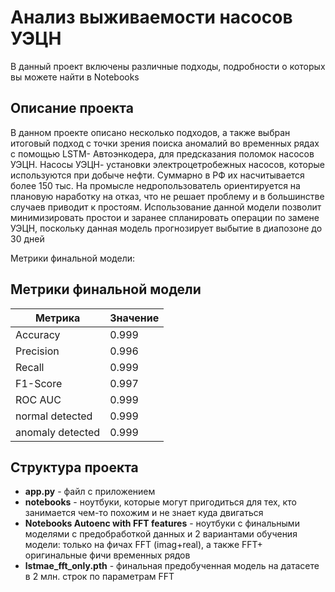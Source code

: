 # Анализ выживаемости насосов УЭЦН  
В данный проект включены различные подходы, подробности о которых вы можете найти в Notebooks

## Описание проекта

В данном проекте описано несколько подходов, а также выбран итоговый подход с точки зрения поиска аномалий во временных рядах с помощью LSTM- Автоэнкодера, для предсказания поломок насосов УЭЦН.
Насосы УЭЦН- установки электроцетробежных насосов, которые используются при добыче нефти. 
Суммарно в РФ их насчитывается более 150 тыс.
На промысле недропользователь ориентируется на плановую наработку на отказ, что не решает проблему и в большинстве случаев приводит к простоям.
Использование данной модели позволит минимизировать простои и заранее спланировать операции по замене УЭЦН, поскольку данная модель прогнозирует выбытие в диапозоне до 30 дней

Метрики финальной модели:
## Метрики финальной модели 

| Метрика          | Значение |
|------------------|----------|
| Accuracy         | 0.999    |
| Precision        | 0.996    |
| Recall           | 0.999    |
| F1-Score         | 0.997    |
| ROC AUC          | 0.999    |
| normal detected  | 0.999    |
| anomaly detected | 0.999    |


## Структура проекта

- **app.py** - файл с приложением
- **notebooks** - ноутбуки, которые могут пригодиться для тех, кто занимается чем-то похожим и не знает куда двигаться
- **Notebooks Autoenc with FFT features** - ноутбуки с финальными моделями с предобработкой данных и 2 вариантами обучения модели: только на фичах FFT (imag+real), а также FFT+ оригинальные фичи временных рядов
- **lstmae_fft_only.pth** - финальная предобученная модель на датасете в 2 млн. строк по параметрам FFT
